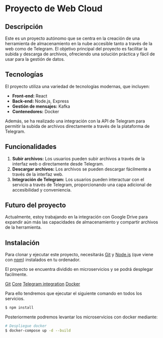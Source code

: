 # Proyecto de Web Cloud

## Descripción

Este es un proyecto autónomo que se centra en la creación de una herramienta de almacenamiento en la nube accesible tanto a través de la web como de Telegram. El objetivo principal del proyecto es facilitar la subida y descarga de archivos, ofreciendo una solución práctica y fácil de usar para la gestión de datos.

## Tecnologías

El proyecto utiliza una variedad de tecnologías modernas, que incluyen:

- **Front-end:** React
- **Back-end:** Node.js, Express
- **Gestión de mensajes:** Kafka
- **Contenedores:** Docker

Además, se ha realizado una integración con la API de Telegram para permitir la subida de archivos directamente a través de la plataforma de Telegram.

## Funcionalidades

1. **Subir archivos:** Los usuarios pueden subir archivos a través de la interfaz web o directamente desde Telegram.
2. **Descargar archivos:** Los archivos se pueden descargar fácilmente a través de la interfaz web.
3. **Integración de Telegram:** Los usuarios pueden interactuar con el servicio a través de Telegram, proporcionando una capa adicional de accesibilidad y conveniencia.

## Futuro del proyecto

Actualmente, estoy trabajando en la integración con Google Drive para expandir aún más las capacidades de almacenamiento y compartir archivos de la herramienta.

## Instalación

Para clonar y ejecutar este proyecto, necesitarás [Git](https://git-scm.com) y [Node.js](https://nodejs.org/en/download/) (que viene con [npm](http://npmjs.com)) instalados en tu ordenador. 

El proyecto se encuentra dividido en microservicios y se podrá desplegar facilmente.

[Git](https://github.com/MiguelSOAT/cloud-front)
[Core](https://github.com/MiguelSOAT/cloud-core)
[Telegram integration](https://github.com/MiguelSOAT/telegram-bot)
[Docker](https://github.com/MiguelSOAT/docker)

Para ello tendremos que ejecutar el siguiente comando en todos los servicios.
```bash
$ npm install
```

Posteriormente podremos levantar los microservicios con docker mediante:

```bash
# Despliegue docker
$ docker-compose up -d --build

